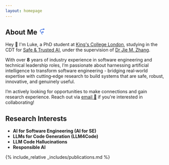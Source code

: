 ```yaml
---
layout: homepage
---
```


## About Me <img src="assets/img/favicon.png" alt="Icon" style="display: inline; width: 20px; height: 20px;">

Hey 👋 I'm Luke, a PhD student at [King's College London](https://www.kcl.ac.uk/), 
studying in the CDT for [Safe & Trusted AI](https://safeandtrustedai.org/), 
under the supervision of [Dr Jie M. Zhang](https://sites.google.com/view/jie-zhang/home).

With over **8** years of industry experience in software engineering and technical leadership roles,
I’m passionate about harnessing artificial intelligence to transform software engineering - 
bridging real‑world expertise with cutting‑edge research to build systems that are safe, 
robust, innovative, and genuinely useful.

I’m actively looking for opportunities to make connections and gain research experience.
Reach out via [email 📨](mailto:lukas.twist@kcl.ac.uk) if you're interested in collaborating!

## Research Interests

- **AI for Software Engineering (AI for SE)**
- **LLMs for Code Generation (LLM4Code)**
- **LLM Code Hallucinations**
- **Responsible AI**

{% include_relative _includes/publications.md %}
